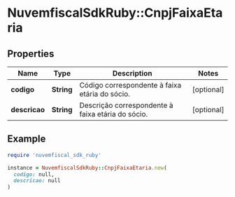 # NuvemfiscalSdkRuby::CnpjFaixaEtaria

## Properties

| Name | Type | Description | Notes |
| ---- | ---- | ----------- | ----- |
| **codigo** | **String** | Código correspondente à faixa etária do sócio. | [optional] |
| **descricao** | **String** | Descrição correspondente à faixa etária do sócio. | [optional] |

## Example

```ruby
require 'nuvemfiscal_sdk_ruby'

instance = NuvemfiscalSdkRuby::CnpjFaixaEtaria.new(
  codigo: null,
  descricao: null
)
```

